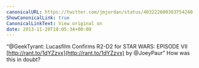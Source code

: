 ```yaml
---
canonicalURL: https://twitter.com/jmjordan/status/403222600383754240
ShowCanonicalLink: true
CanonicalLinkText: View original on
date: 2013-11-20T18:05:34+00:00
---
```

“@GeekTyrant: Lucasfilm Confirms R2-D2 for STAR WARS: EPISODE VII [http://rant.to/1dYZzvx](http://rant.to/1dYZzvx) by @JoeyPaur” How was this in doubt?